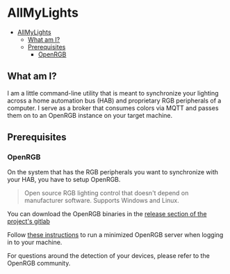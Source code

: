 ﻿# AllMyLights

- [AllMyLights](#allmylights)
  - [What am I?](#what-am-i)
  - [Prerequisites](#prerequisites)
    - [OpenRGB](#openrgb)

## What am I?
I am a little command-line utility that is meant to synchronize your lighting across a home automation bus (HAB) and proprietary RGB peripherals of a computer. I serve as a broker that consumes colors via MQTT and passes them on to an OpenRGB instance on your target machine.

## Prerequisites
### OpenRGB
On the system that has the RGB peripherals you want to synchronize with your HAB, you have to setup OpenRGB.

> Open source RGB lighting control that doesn't depend on manufacturer software. Supports Windows and Linux.

You can download the OpenRGB binaries in the [release section of the project's gitlab](https://gitlab.com/CalcProgrammer1/OpenRGB/-/releases)

Follow [these instructions](https://gitlab.com/CalcProgrammer1/OpenRGB/-/wikis/Frequently-Asked-Questions#can-i-have-openrgb-start-automatically-when-i-log-in) to run a minimized OpenRGB server when logging in to your machine.

For questions around the detection of your devices, please refer to the OpenRGB community. 